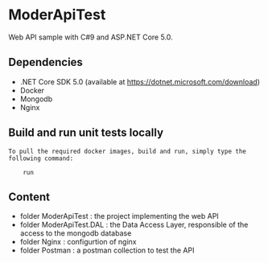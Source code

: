 # ModerApiTest

Web API sample with C#9 and ASP.NET Core 5.0.

## Dependencies
* .NET Core SDK 5.0 (available at https://dotnet.microsoft.com/download)
* Docker
* Mongodb
* Nginx

## Build and run unit tests locally
	To pull the required docker images, build and run, simply type the following command:
```console
	run
```

## Content

* folder ModerApiTest : the project implementing the web API
* folder ModerApiTest.DAL : the Data Access Layer, responsible of the access to the mongodb database
* folder Nginx : configurtion of nginx
* folder Postman : a postman collection to test the API

